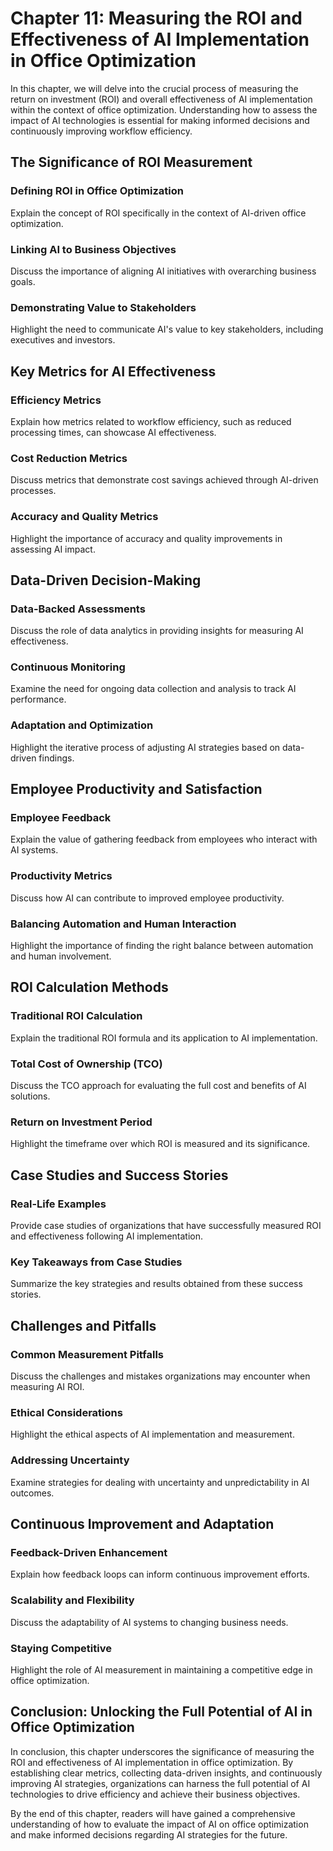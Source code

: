 Chapter 11: Measuring the ROI and Effectiveness of AI Implementation in Office Optimization
===========================================================================================

In this chapter, we will delve into the crucial process of measuring the return on investment (ROI) and overall effectiveness of AI implementation within the context of office optimization. Understanding how to assess the impact of AI technologies is essential for making informed decisions and continuously improving workflow efficiency.

The Significance of ROI Measurement
-----------------------------------

### Defining ROI in Office Optimization

Explain the concept of ROI specifically in the context of AI-driven office optimization.

### Linking AI to Business Objectives

Discuss the importance of aligning AI initiatives with overarching business goals.

### Demonstrating Value to Stakeholders

Highlight the need to communicate AI's value to key stakeholders, including executives and investors.

Key Metrics for AI Effectiveness
--------------------------------

### Efficiency Metrics

Explain how metrics related to workflow efficiency, such as reduced processing times, can showcase AI effectiveness.

### Cost Reduction Metrics

Discuss metrics that demonstrate cost savings achieved through AI-driven processes.

### Accuracy and Quality Metrics

Highlight the importance of accuracy and quality improvements in assessing AI impact.

Data-Driven Decision-Making
---------------------------

### Data-Backed Assessments

Discuss the role of data analytics in providing insights for measuring AI effectiveness.

### Continuous Monitoring

Examine the need for ongoing data collection and analysis to track AI performance.

### Adaptation and Optimization

Highlight the iterative process of adjusting AI strategies based on data-driven findings.

Employee Productivity and Satisfaction
--------------------------------------

### Employee Feedback

Explain the value of gathering feedback from employees who interact with AI systems.

### Productivity Metrics

Discuss how AI can contribute to improved employee productivity.

### Balancing Automation and Human Interaction

Highlight the importance of finding the right balance between automation and human involvement.

ROI Calculation Methods
-----------------------

### Traditional ROI Calculation

Explain the traditional ROI formula and its application to AI implementation.

### Total Cost of Ownership (TCO)

Discuss the TCO approach for evaluating the full cost and benefits of AI solutions.

### Return on Investment Period

Highlight the timeframe over which ROI is measured and its significance.

Case Studies and Success Stories
--------------------------------

### Real-Life Examples

Provide case studies of organizations that have successfully measured ROI and effectiveness following AI implementation.

### Key Takeaways from Case Studies

Summarize the key strategies and results obtained from these success stories.

Challenges and Pitfalls
-----------------------

### Common Measurement Pitfalls

Discuss the challenges and mistakes organizations may encounter when measuring AI ROI.

### Ethical Considerations

Highlight the ethical aspects of AI implementation and measurement.

### Addressing Uncertainty

Examine strategies for dealing with uncertainty and unpredictability in AI outcomes.

Continuous Improvement and Adaptation
-------------------------------------

### Feedback-Driven Enhancement

Explain how feedback loops can inform continuous improvement efforts.

### Scalability and Flexibility

Discuss the adaptability of AI systems to changing business needs.

### Staying Competitive

Highlight the role of AI measurement in maintaining a competitive edge in office optimization.

Conclusion: Unlocking the Full Potential of AI in Office Optimization
---------------------------------------------------------------------

In conclusion, this chapter underscores the significance of measuring the ROI and effectiveness of AI implementation in office optimization. By establishing clear metrics, collecting data-driven insights, and continuously improving AI strategies, organizations can harness the full potential of AI technologies to drive efficiency and achieve their business objectives.

By the end of this chapter, readers will have gained a comprehensive understanding of how to evaluate the impact of AI on office optimization and make informed decisions regarding AI strategies for the future.
